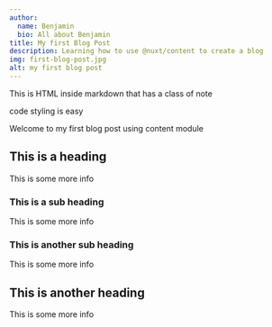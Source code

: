 ```yaml
---
author:
  name: Benjamin
  bio: All about Benjamin
title: My first Blog Post
description: Learning how to use @nuxt/content to create a blog
img: first-blog-post.jpg
alt: my first blog post
---
```


<div class="bg-blue-500 text-white p-4 mb-4">
  This is HTML inside markdown that has a class of note
</div>


<info-box>
  <template #info-box>
    This is a vue component inside markdown using slots
  </template>
</info-box>

<script>
export default {
  nuxt: 'is the best'
}
</script>

<p>code styling is easy</p>


Welcome to my first blog post using content module

## This is a heading

This is some more info

### This is a sub heading

This is some more info

### This is another sub heading

This is some more info

## This is another heading

This is some more info


